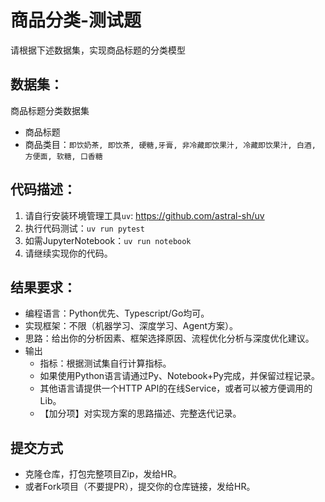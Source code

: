 # 商品分类-测试题

请根据下述数据集，实现商品标题的分类模型

## 数据集：

商品标题分类数据集

* 商品标题
* 商品类目：`即饮奶茶, 即饮茶, 硬糖,牙膏, 非冷藏即饮果汁, 冷藏即饮果汁, 白酒, 方便面, 软糖, 口香糖`

## 代码描述：

1. 请自行安装环境管理工具`uv`: https://github.com/astral-sh/uv
2. 执行代码测试：`uv run pytest`
3. 如需JupyterNotebook：`uv run notebook`
4. 请继续实现你的代码。

## 结果要求：

* 编程语言：Python优先、Typescript/Go均可。
* 实现框架：不限（机器学习、深度学习、Agent方案）。
* 思路：给出你的分析因素、框架选择原因、流程优化分析与深度优化建议。
* 输出
    * 指标：根据测试集自行计算指标。
    * 如果使用Python语言请通过Py、Notebook+Py完成，并保留过程记录。
    * 其他语言请提供一个HTTP API的在线Service，或者可以被方便调用的Lib。
    * 【加分项】对实现方案的思路描述、完整迭代记录。

## 提交方式

* 克隆仓库，打包完整项目Zip，发给HR。
* 或者Fork项目（不要提PR），提交你的仓库链接，发给HR。